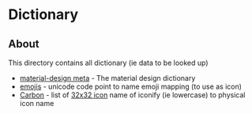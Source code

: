 # Dictionary

## About
This directory contains all dictionary (ie data to be looked up)

  * [material-design meta](./material-design-icon-meta.json) - The material design dictionary
  * [emojis](./emojis.json) - unicode code point to name emoji mapping (to use as icon)
  * [Carbon](./carbon-icons.json) - list of [32x32 icon](https://carbon-elements.netlify.app/icons/examples/preview/) name of iconify (ie lowercase) to physical icon name
